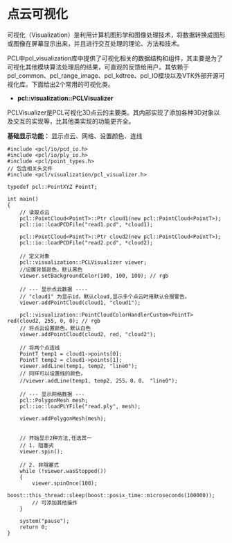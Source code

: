 # 点云可视化

可视化（Visualization）是利用计算机图形学和图像处理技术，将数据转换成图形或图像在屏幕显示出来，并且进行交互处理的理论、方法和技术。

PCL中pcl\_visualization库中提供了可视化相关的数据结构和组件，其主要是为了可视化其他模块算法处理后的结果，可直观的反馈给用户。其依赖于pcl\_common、pcl\_range\_image、pcl\_kdtree、pcl\_IO模块以及VTK外部开源可视化库。下面给出2个常用的可视化类。

* **pcl::visualization::PCLVisualizer**

PCLVisualizer是PCL可视化3D点云的主要类。其内部实现了添加各种3D对象以及交互的实现等，比其他类实现的功能更齐全。

**基础显示功能：** 显示点云、网格、设置颜色、连线

```
#include <pcl/io/pcd_io.h>
#include <pcl/io/ply_io.h>
#include <pcl/point_types.h>
// 包含相关头文件
#include <pcl/visualization/pcl_visualizer.h>

typedef pcl::PointXYZ PointT;

int main()
{
	// 读取点云
	pcl::PointCloud<PointT>::Ptr cloud1(new pcl::PointCloud<PointT>);
	pcl::io::loadPCDFile("read1.pcd", *cloud1);

	pcl::PointCloud<PointT>::Ptr cloud2(new pcl::PointCloud<PointT>);
	pcl::io::loadPCDFile("read2.pcd", *cloud2);

	// 定义对象
	pcl::visualization::PCLVisualizer viewer; 
	//设置背景颜色，默认黑色
	viewer.setBackgroundColor(100, 100, 100); // rgb

	// --- 显示点云数据 ----
	// "cloud1" 为显示id，默认cloud,显示多个点云时用默认会报警告。
	viewer.addPointCloud(cloud1, "cloud1"); 

	pcl::visualization::PointCloudColorHandlerCustom<PointT> red(cloud2, 255, 0, 0); // rgb
	// 将点云设置颜色，默认白色
	viewer.addPointCloud(cloud2, red, "cloud2");

	// 将两个点连线
	PointT temp1 = cloud1->points[0];
	PointT temp2 = cloud1->points[1];
	viewer.addLine(temp1, temp2, "line0"); 
	// 同样可以设置线的颜色，
	//viewer.addLine(temp1, temp2, 255，0，0， "line0");

	// --- 显示网格数据 ---
	pcl::PolygonMesh mesh;
	pcl::io::loadPLYFile("read.ply", mesh);

	viewer.addPolygonMesh(mesh);


	// 开始显示2种方法,任选其一
	// 1. 阻塞式
	viewer.spin();

	// 2. 非阻塞式
	while (!viewer.wasStopped())
	{
		viewer.spinOnce(100);
		boost::this_thread::sleep(boost::posix_time::microseconds(100000));
		// 可添加其他操作
	}

	system("pause");
	return 0;
}
```



